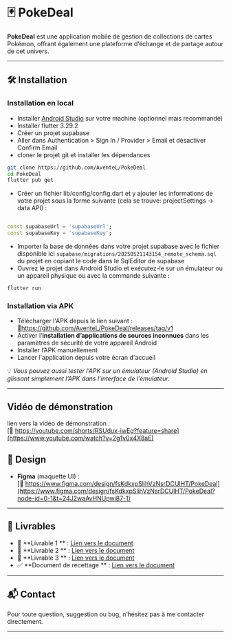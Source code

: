 # 🃏 PokeDeal

**PokeDeal** est une application mobile de gestion de collections de cartes Pokémon, offrant
également une plateforme d’échange et de partage autour de cet univers.

---

## 🛠️ Installation

### Installation en local

- Installer [Android Studio](https://developer.android.com/studio) sur votre machine (optionnel mais
  recommandé)
- Installer flutter 3.29.2
- Créer un projet supabase
- Aller dans Authentication > Sign In / Provider > Email et désactiver Confirm Email
- cloner le projet git et installer les dépendances

```bash
git clone https://github.com/AventeL/PokeDeal
cd PokeDeal
flutter pub get
```

- Créer un fichier lib/config/config.dart et y ajouter les informations de votre projet sous la
  forme
  suivante (cela se trouve: projectSettings -> data API) :

```dart

const supabaseUrl = 'supabaseUrl';
const supabaseKey = 'supabaseKey';
```

- Importer la base de données dans votre projet supabase avec le fichier disponible ici
  `supabase/migrations/20250521143154_remote_schema.sql` du projet en copiant le code dans le
  SqlEditor de supabase
- Ouvrez le projet dans Android Studio et exécutez-le sur un émulateur ou un appareil physique ou
  avec la commande suivante :

```bash
flutter run
```

### Installation via APK

- Télécharger l'APK depuis le lien suivant : 🔗https://github.com/AventeL/PokeDeal/releases/tag/v1
- Activer l’**installation d’applications de sources inconnues** dans les paramètres de sécurité de
  votre appareil Android
- Installer l’APK manuellement
- Lancer l'application depuis votre écran d'accueil

💡 *Vous pouvez aussi tester l’APK sur un émulateur (Android Studio) en glissant
simplement l’APK dans l’interface de l’émulateur.*

---

## Vidéo de démonstration

lien vers la vidéo de démonstration :  
[🔗 https://youtube.com/shorts/RSUdux-iwEg?feature=share](https://www.youtube.com/watch?v=2g1v0x4X8aE)

## 🎨 Design

- **Figma** (maquette UI) :  
  [🔗 https://www.figma.com/design/fsKdkxpSlihVzNsrDCUlHT/PokeDeal](https://www.figma.com/design/fsKdkxpSlihVzNsrDCUlHT/PokeDeal?node-id=0-1&t=24J2waAvHNUpwi87-1)

---

## 📄 Livrables

- 📘 **Livrable 1
  ** : [Lien vers le document](https://docs.google.com/document/d/11KTpuKqffrWx-szyO72RQN0qIWPW4NdKu7WLj5waNBU/edit?usp=sharing)
- 📙 **Livrable 2
  ** : [Lien vers le document](https://docs.google.com/document/d/1MnC-Qc47OciStTeqMgjH7TCSyce76CSIq-iRLxspdNs/edit?usp=sharing)
- 📗 **Livrable 3
  ** : [Lien vers le document](https://docs.google.com/document/d/1GtcCkhAS0JCGFDSxLC0hy2SsbQFXTKJssKmw4-xDeAc/edit?usp=sharing)
- ✅ **Document de recettage
  ** : [Lien vers le document](https://docs.google.com/document/d/1Kpj16n2Skj8a6MPe-FseexXcbTAVsMD5tquDa4-02M4/edit?usp=sharing)

---

## 📬 Contact

Pour toute question, suggestion ou bug, n’hésitez pas à me contacter directement.

---

